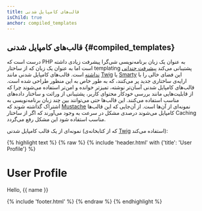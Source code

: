 ```yaml
---
title: قالب‌های کامپایل شدنی
isChild: true
anchor: compiled_templates
---
```


## قالب‌های کامپایل شدنی {#compiled_templates}

درست است که PHP به عنوان یک زبان برنامه‌نویسی شی‌گرا پیشرفت زیادی داشته است اما به عنوان یک زبان که از ساختار templating پشتیبانی می‌کند [پیشرفت چندانی نداشته](http://fabien.potencier.org/article/34/templating-engines-in-php) است. قالب‌های کامپایل شدنی مانند [Twig](http://twig.sensiolabs.org/) یا [Smarty](http://www.smarty.net/) این فضای خالی را با ارایه‌ی ساختاری جدید پر می‌کنند، که به طور خاص به این منظور طراحی شده است. قالب‌های کامپایل شدنی آسان‌تر نوشته، تمیزتر خوانده و امن‌تر استفاده می‌شوند چرا که از قابلیت‌هایی مانند بررسی خودکار محتوای کاربر، پشتیبانی از وراثت و ساختار داده‌های مناسب استفاده می‌کنند. این قالب‌ها حتی می‌توانند بین چند زبان برنامه‌نویسی به اشتراک گذاشته شوند که [Mustache](http://mustache.github.io/) نمونه‌ای از آن‌ها است. از آن‌جایی که این قالب‌ها کامپایل می‌شوند درصدی مشکل در سرعت به وجود می‌آورند که اگر از ساختار Caching مناسب استفاده شود این مشکل رفع می‌گردد.

نمونه‌ای از یک قالب کامپایل شدنی (که از کتابخانه‌ی [Twig](http://twig.sensiolabs.org/) استفاده می‌کند):

{% highlight text %}
{% raw %}
{% include 'header.html' with {'title': 'User Profile'} %}

<h1>User Profile</h1>
<p>Hello, {{ name }}</p>

{% include 'footer.html' %}
{% endraw %}
{% endhighlight %}
